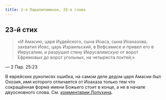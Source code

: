 ```yaml
---
title: 2-я Паралипоменон, 25-я глава
---
```


## 23-й стих

> «И Амасию, царя Иудейского, сына Иоаса, сына Иоахазова, захватил Иоас, царь Израильский,
> в Вефсамисе и привел его в Иерусалим, и разрушил стену Иерусалимскую от ворот Ефремовых
> до ворот угольных, на четыреста локтей;»

— 2 Пар. 25:23

В еврейских рукописях ошибка, на самом деле дедом царя Амасии был Охозия,
имя которого отличается от Иоахаза только тем что сокращённая форма имени Божьего
стоит в конце, а не в начале двуосновного слова.
См. [комментарии Лопухина](https://bible.by/lopuhin-bible/14/25/).
